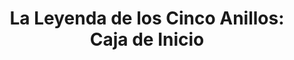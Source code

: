 ---
collection: rolLudoteca
title: 'La Leyenda de los Cinco Anillos: Caja de Inicio'
image: l5r01_m_1.png
editorial: 'Fantasy Flight Games'
editorial_ref: 'L5R01ES'
isbn: '8435407624511'
type: 'Guía de Inicio'
web: http://www.fantasyflightgames.es/juegos/articulo/la_leyenda_de_los_cinco_anillos_el_juego_de_rol/la_leyenda_de_los_cinco_anillos_caja_de_inicio
format: 'Caja'
system: 'La Leyenda de los Cinco Anillos'
created_at: '2021-01-08T12:51:02+00:00'
---